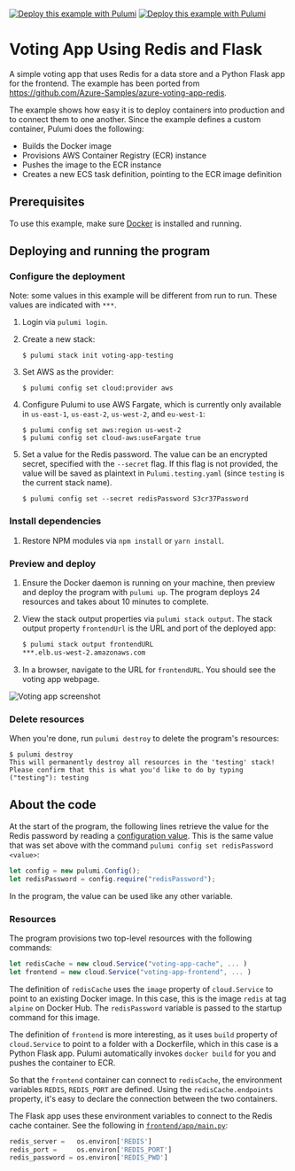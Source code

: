 [![Deploy this example with Pulumi](https://get.pulumi.com/new/button.svg)](https://app.pulumi.com/new?template=https://github.com/pulumi/examples/blob/master/cloud-ts-voting-app/README.md#gh-light-mode-only)
[![Deploy this example with Pulumi](https://get.pulumi.com/new/button-light.svg)](https://app.pulumi.com/new?template=https://github.com/pulumi/examples/blob/master/cloud-ts-voting-app/README.md#gh-dark-mode-only)

# Voting App Using Redis and Flask

A simple voting app that uses Redis for a data store and a Python Flask app for the frontend. The example has been ported from https://github.com/Azure-Samples/azure-voting-app-redis.

The example shows how easy it is to deploy containers into production and to connect them to one another. Since the example defines a custom container, Pulumi does the following:
- Builds the Docker image
- Provisions AWS Container Registry (ECR) instance
- Pushes the image to the ECR instance
- Creates a new ECS task definition, pointing to the ECR image definition

## Prerequisites

To use this example, make sure [Docker](https://docs.docker.com/engine/installation/) is installed and running.

## Deploying and running the program

### Configure the deployment

Note: some values in this example will be different from run to run.  These values are indicated
with `***`.

1.  Login via `pulumi login`.

1.  Create a new stack:

    ```
    $ pulumi stack init voting-app-testing
    ```

1.  Set AWS as the provider:

    ```
    $ pulumi config set cloud:provider aws
    ```

1.  Configure Pulumi to use AWS Fargate, which is currently only available in `us-east-1`, `us-east-2`, `us-west-2`, and `eu-west-1`:

    ```
    $ pulumi config set aws:region us-west-2
    $ pulumi config set cloud-aws:useFargate true
    ```

1.  Set a value for the Redis password. The value can be an encrypted secret, specified with the `--secret` flag. If this flag is not provided, the value will be saved as plaintext in `Pulumi.testing.yaml` (since `testing` is the current stack name).

    ```
    $ pulumi config set --secret redisPassword S3cr37Password
    ```

### Install dependencies

1.  Restore NPM modules via `npm install` or `yarn install`.

### Preview and deploy

1.  Ensure the Docker daemon is running on your machine, then preview and deploy the program with `pulumi up`. The program deploys 24 resources and takes about 10 minutes to complete.

1.  View the stack output properties via `pulumi stack output`. The stack output property `frontendUrl` is the URL and port of the deployed app:

    ```bash
    $ pulumi stack output frontendURL
    ***.elb.us-west-2.amazonaws.com
    ```

1.  In a browser, navigate to the URL for `frontendURL`. You should see the voting app webpage.

   ![Voting app screenshot](./voting-app-webpage.png)

### Delete resources

When you're done, run `pulumi destroy` to delete the program's resources:

```
$ pulumi destroy
This will permanently destroy all resources in the 'testing' stack!
Please confirm that this is what you'd like to do by typing ("testing"): testing
```

## About the code

At the start of the program, the following lines retrieve the value for the Redis password by reading a [configuration value](https://www.pulumi.com/docs/intro/concepts/config/). This is the same value that was set above with the command `pulumi config set redisPassword <value>`:

```typescript
let config = new pulumi.Config();
let redisPassword = config.require("redisPassword");
```

In the program, the value can be used like any other variable.

### Resources

The program provisions two top-level resources with the following commands:

```typescript
let redisCache = new cloud.Service("voting-app-cache", ... )
let frontend = new cloud.Service("voting-app-frontend", ... )
```

The definition of `redisCache` uses the `image` property of `cloud.Service` to point to an existing Docker image. In this case, this is the image `redis` at tag `alpine` on Docker Hub. The `redisPassword` variable is passed to the startup command for this image.

The definition of `frontend` is more interesting, as it uses `build` property of `cloud.Service` to point to a folder with a Dockerfile, which in this case is a Python Flask app. Pulumi automatically invokes `docker build` for you and pushes the container to ECR.

So that the `frontend` container can connect to `redisCache`, the environment variables `REDIS`, `REDIS_PORT` are defined. Using the `redisCache.endpoints` property, it's easy to declare the connection between the two containers.

The Flask app uses these environment variables to connect to the Redis cache container. See the following in [`frontend/app/main.py`](frontend/app/main.py):

```python
redis_server =   os.environ['REDIS']
redis_port =     os.environ['REDIS_PORT']
redis_password = os.environ['REDIS_PWD']
```
